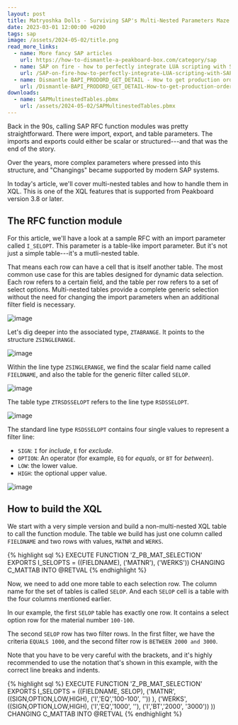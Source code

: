 ```yaml
---
layout: post
title: Matryoshka Dolls - Surviving SAP's Multi-Nested Parameters Maze
date: 2023-03-01 12:00:00 +0200
tags: sap
image: /assets/2024-05-02/title.png
read_more_links:
  - name: More fancy SAP articles
    url: https://how-to-dismantle-a-peakboard-box.com/category/sap
  - name: SAP on fire - how to perfectly integrate LUA scripting with SAP
    url: /SAP-on-fire-how-to-perfectly-integrate-LUA-scripting-with-SAP.html
  - name: Dismantle BAPI_PRODORD_GET_DETAIL - How to get production order details from SAP
    url: /Dismantle-BAPI_PRODORD_GET_DETAIL-How-to-get-production-order-details-from-SAP.html
downloads:
  - name: SAPMultinestedTables.pbmx
    url: /assets/2024-05-02/SAPMultinestedTables.pbmx
---
```

Back in the 90s, calling SAP RFC function modules was pretty straightforward. There were import, export, and table parameters. The imports and exports could either be scalar or structured---and that was the end of the story.

Over the years, more complex parameters where pressed into this structure, and "Changings" became supported by modern SAP systems.

In today's article, we'll cover multi-nested tables and how to handle them in XQL. This is one of the XQL features that is supported from Peakboard version 3.8 or later.
 
## The RFC function module

For this article, we'll have a look at a sample RFC with an import parameter called `I_SELOPT`. This parameter is a table-like import parameter. But it's not just a simple table---it's a mutli-nested table.

That means each row can have a cell that is itself another table. The most common use case for this are tables designed for dynamic data selection. Each row refers to a certain field, and the table per row refers to a set of select options. Multi-nested tables provide a complete generic selection without the need for changing the import parameters when an additional filter field is necessary.

![image](/assets/2024-05-02/010.png)

Let's dig deeper into the associated type, `ZTABRANGE`. It points to the structure `ZSINGLERANGE`.

![image](/assets/2024-05-02/020.png)

Within the line type `ZSINGLERANGE`, we find the scalar field name called `FIELDNAME`, and also the table for the generic filter called `SELOP`.

![image](/assets/2024-05-02/030.png)

The table type `ZTRSDSSELOPT` refers to the line type `RSDSSELOPT`.

![image](/assets/2024-05-02/040.png)

The standard line type `RSDSSELOPT` contains four single values to represent a filter line:
- `SIGN`: `I` for *include*, `E` for *exclude*.
- `OPTION`: An operator (for example, `EQ` for *equals*, or `BT` for *between*).
- `LOW`: the lower value.
- `HIGH`: the optional upper value.

![image](/assets/2024-05-02/050.png)

## How to build the XQL

We start with a very simple version and build a non-multi-nested XQL table to call the function module. The table we build has just one column called `FIELDNAME` and two rows with values, `MATNR` and `WERKS`.

{% highlight sql %}
EXECUTE FUNCTION 'Z_PB_MAT_SELECTION'
   EXPORTS
      I_SELOPTS = ((FIELDNAME),
         ('MATNR'),
         ('WERKS'))
   CHANGING
      C_MATTAB INTO @RETVAL
{% endhighlight %}

Now, we need to add one more table to each selection row. The column name for the set of tables is called `SELOP`. And each `SELOP` cell is a table with the four columns mentioned earlier.

In our example, the first `SELOP` table has exactly one row. It contains a select option row for the material number `100-100`.

The second `SELOP` row has two filter rows. In the first filter, we have the criteria `EQUALS 1000`, and the second filter row is `BETWEEN 2000 and 3000`.

Note that you have to be very careful with the brackets, and it's highly recommended to use the notation that's shown in this example, with the correct line breaks and indents. 

{% highlight sql %}
EXECUTE FUNCTION 'Z_PB_MAT_SELECTION'
   EXPORTS
      I_SELOPTS = ((FIELDNAME, SELOP),
         ('MATNR', ((SIGN,OPTION,LOW,HIGH), 
                    ('I','EQ','100-100', '')) ),
         ('WERKS', ((SIGN,OPTION,LOW,HIGH), 
                    ('I','EQ','1000', ''), 
                    ('I','BT','2000', '3000')) 
                  ))
   CHANGING
      C_MATTAB INTO @RETVAL
{% endhighlight %}


